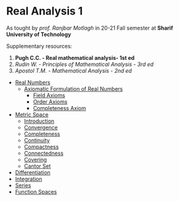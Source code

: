 # Real Analysis 1

As tought by _prof. Ranjbar Motlagh_ in 20-21 Fall semester at **Sharif University of Technology**

Supplementary resources:

1. **Pugh C.C. - Real mathematical analysis- 1st ed**
1. _Rudin W. - Principles of Mathematical Analysis - 3rd ed_
1. _Apostol T.M. - Mathematical Analysis - 2nd ed_

- [Real Numbers](#real-numbers)
  - [Axiomatic Formulation of Real
    Numbers](#axiomatic-formulation-of-real-numbers)
    - [Field Axioms](#field-axioms)
    - [Order Axioms](#order-axioms)
    - [Completeness Axiom](#completeness-axiom)
- [Metric Space](#metric-space)
  - [Introduction](#introduction)
  - [Convergence](#convergence)
  - [Completeness](#completeness)
  - [Continuity](#continuity)
  - [Compactness](#compactness)
  - [Connectedness](#connectedness)
  - [Covering](#covering)
  - [Cantor Set](#cantor-set)
- [Differentiation](#differentiation)
- [Integration](#integration)
- [Series](#series)
- [Function Spaces](#function-spaces)
